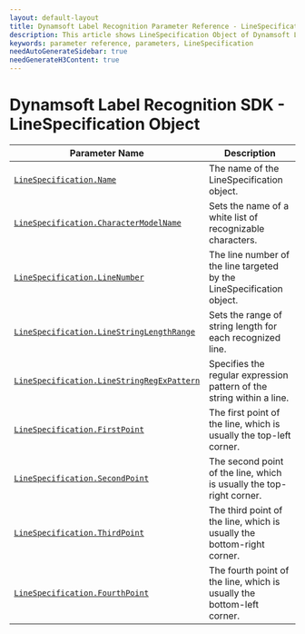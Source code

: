 ```yaml
---
layout: default-layout
title: Dynamsoft Label Recognition Parameter Reference - LineSpecification Object
description: This article shows LineSpecification Object of Dynamsoft Label Recognition.
keywords: parameter reference, parameters, LineSpecification
needAutoGenerateSidebar: true
needGenerateH3Content: true
---
```



# Dynamsoft Label Recognition SDK - LineSpecification Object

 | Parameter Name | Description |
 | -------------- | ----------- | 
 | [`LineSpecification.Name`](parameter-control.md#name) | The name of the LineSpecification object. |
 | [`LineSpecification.CharacterModelName`](parameter-control.md#charactermodelname) | Sets the name of a white list of recognizable characters. |
 | [`LineSpecification.LineNumber`](parameter-control.md#linenumber) | The line number of the line targeted by the LineSpecification object. |
 | [`LineSpecification.LineStringLengthRange`](parameter-control.md#linestringlengthrange) | Sets the range of string length for each recognized line. |
 | [`LineSpecification.LineStringRegExPattern`](parameter-control.md#linestringregexpattern) | Specifies the regular expression pattern of the string within a line. |
 | [`LineSpecification.FirstPoint`](parameter-control.md#firstpoint) | The first point of the line, which is usually the top-left corner. |
 | [`LineSpecification.SecondPoint`](parameter-control.md#secondpoint) | The second point of the line, which is usually the top-right corner. |
 | [`LineSpecification.ThirdPoint`](parameter-control.md#thirdpoint) | The third point of the line, which is usually the bottom-right corner. |
 | [`LineSpecification.FourthPoint`](parameter-control.md#fourthpoint) | The fourth point of the line, which is usually the bottom-left  corner. |
